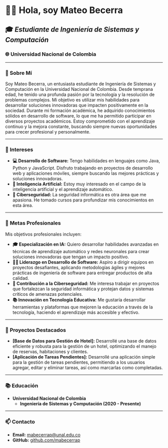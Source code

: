 # 🧑‍💻 **Hola, soy Mateo Becerra**

## 🎓 *Estudiante de Ingeniería de Sistemas y Computación*

### 🌐 Universidad Nacional de Colombia

---

### 📝 Sobre Mí
Soy Mateo Becerra, un entusiasta estudiante de Ingeniería de Sistemas y Computación en la Universidad Nacional de Colombia. Desde temprana edad, he tenido una profunda pasión por la tecnología y la resolución de problemas complejos. Mi objetivo es utilizar mis habilidades para desarrollar soluciones innovadoras que impacten positivamente en la sociedad. Durante mi formación académica, he adquirido conocimientos sólidos en desarrollo de software, lo que me ha permitido participar en diversos proyectos académicos. Estoy comprometido con el aprendizaje continuo y la mejora constante, buscando siempre nuevas oportunidades para crecer profesional y personalmente.

---

### 🚀 **Intereses**
- **💻 Desarrollo de Software:** Tengo habilidades en lenguajes como Java, Python y JavaScript. Disfruto trabajando en proyectos de desarrollo web y aplicaciones móviles, siempre buscando las mejores prácticas y soluciones innovadoras.
- **🤖 Inteligencia Artificial:** Estoy muy interesado en el campo de la inteligencia artificial y el aprendizaje automático.
- **🔐 Ciberseguridad:** La seguridad informática es otra área que me apasiona. He tomado cursos para profundizar mis conocimientos en esta área.

---

### 🎯 **Metas Profesionales**
Mis objetivos profesionales incluyen:
- **🎓 Especialización en IA:** Quiero desarrollar habilidades avanzadas en técnicas de aprendizaje automático y redes neuronales para crear soluciones innovadoras que tengan un impacto positivo.
- **👨‍💼 Liderazgo en Desarrollo de Software:** Aspiro a dirigir equipos en proyectos desafiantes, aplicando metodologías ágiles y mejores prácticas de ingeniería de software para entregar productos de alta calidad.
- **🔏 Contribución a la Ciberseguridad:** Me interesa trabajar en proyectos que fortalezcan la seguridad informática y protejan datos y sistemas críticos de amenazas potenciales.
- **📚 Innovación en Tecnología Educativa:** Me gustaría desarrollar herramientas y plataformas que mejoren la educación a través de la tecnología, haciendo el aprendizaje más accesible y efectivo.

---

### 🌟 **Proyectos Destacados**
- **[Base de Datos para Gestión de Hotel]:** Desarrollé una base de datos eficiente y robusta para la gestión de un hotel, optimizando el manejo de reservas, habitaciones y clientes.
- **[Aplicación de Tareas Pendientes]:** Desarrollé una aplicación simple para la gestión de tareas pendientes, permitiendo a los usuarios agregar, editar y eliminar tareas, así como marcarlas como completadas.


---

### 📚 **Educación**
- **Universidad Nacional de Colombia**
    - **Ingeniería de Sistemas y Computación (2020 - Presente)**

---

### 📫 **Contacto**
- **Email:** mabecerrap@unal.edu.co
- **GitHub:** [github.com/mabecerrap](https://github.com/mabecerrap)
